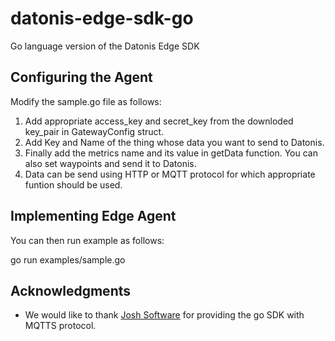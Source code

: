 # datonis-edge-sdk-go
Go language version of the Datonis Edge SDK

Configuring the Agent
---------------------

Modify the sample.go file as follows:

1. Add appropriate access_key and secret_key from the downloded key_pair in GatewayConfig struct.
2. Add Key and Name of the thing whose data you want to send to Datonis.
3. Finally add the metrics name and its value in getData function. You can also set waypoints and send it to Datonis.
4. Data can be send using HTTP or MQTT protocol for which appropriate funtion should be used.

Implementing Edge Agent
------------------------

You can then run example as follows:

go run examples/sample.go

Acknowledgments
---------------

 * We would like to thank [Josh Software](http://www.joshsoftware.com/) for providing the go SDK with MQTTS protocol.